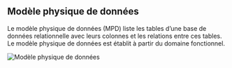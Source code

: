 ## Modèle physique de données

Le modèle physique de données (MPD) liste les tables d’une base de données relationnelle avec leurs colonnes et les relations entre ces tables.  
Le modèle physique de données est établit à partir du domaine fonctionnel.  
  
![Modèle physique de données](images/modele_physique_donnees.png)